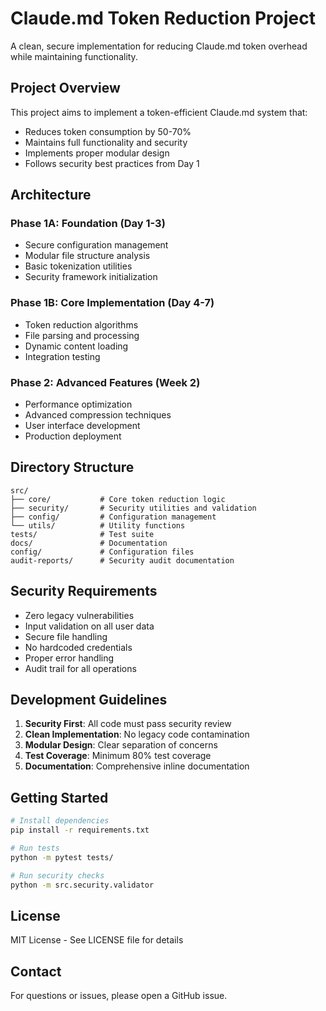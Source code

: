 # Claude.md Token Reduction Project

A clean, secure implementation for reducing Claude.md token overhead while maintaining functionality.

## Project Overview

This project aims to implement a token-efficient Claude.md system that:
- Reduces token consumption by 50-70%
- Maintains full functionality and security
- Implements proper modular design
- Follows security best practices from Day 1

## Architecture

### Phase 1A: Foundation (Day 1-3)
- Secure configuration management
- Modular file structure analysis
- Basic tokenization utilities
- Security framework initialization

### Phase 1B: Core Implementation (Day 4-7)
- Token reduction algorithms
- File parsing and processing
- Dynamic content loading
- Integration testing

### Phase 2: Advanced Features (Week 2)
- Performance optimization
- Advanced compression techniques
- User interface development
- Production deployment

## Directory Structure

```
src/
├── core/           # Core token reduction logic
├── security/       # Security utilities and validation
├── config/         # Configuration management
└── utils/          # Utility functions
tests/              # Test suite
docs/               # Documentation
config/             # Configuration files
audit-reports/      # Security audit documentation
```

## Security Requirements

- Zero legacy vulnerabilities
- Input validation on all user data
- Secure file handling
- No hardcoded credentials
- Proper error handling
- Audit trail for all operations

## Development Guidelines

1. **Security First**: All code must pass security review
2. **Clean Implementation**: No legacy code contamination
3. **Modular Design**: Clear separation of concerns
4. **Test Coverage**: Minimum 80% test coverage
5. **Documentation**: Comprehensive inline documentation

## Getting Started

```bash
# Install dependencies
pip install -r requirements.txt

# Run tests
python -m pytest tests/

# Run security checks
python -m src.security.validator
```

## License

MIT License - See LICENSE file for details

## Contact

For questions or issues, please open a GitHub issue.